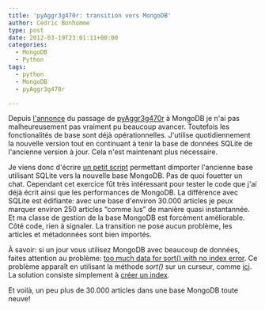 ```yaml
---
title: 'pyAggr3g470r: transition vers MongoDB'
author: Cédric Bonhomme
type: post
date: 2012-03-19T23:01:11+00:00
categories:
  - MongoDB
  - Python
tags:
  - python
  - MongoDB
  - pyAggr3g470r

---
```

Depuis [l'annonce][1] du passage de [pyAggr3g470r][2] à MongoDB je n'ai pas malheureusement pas vraiment pu beaucoup avancer. Toutefois les fonctionalités de base sont déjà opérationnelles. J'utilise quotidiennement la nouvelle version tout en continuant à tenir la base de données SQLite de l'ancienne version à jour. Cela n'est maintenant plus nécessaire.

Je viens donc d'écrire [un petit script][3] permettant dimporter l'ancienne base utilisant SQLite vers la nouvelle base MongoDB. Pas de quoi fouetter un chat. Cependant cet exercice fût très intéressant pour tester le code que j'ai déjà écrit ainsi que les performances de MongoDB. La différence avec SQLite est édifiante: avec une base d'environ 30.000 articles je peux marquer environ 250 articles &#8220;comme lus&#8221; de manière quasi instantannée. Et ma classe de gestion de la base MongoDB est forcément améliorable.  
Côté code, rien à signaler. La transition ne pose aucun problème, les articles et métadonnées sont bien importés.

À savoir: si un jour vous utilisez MongoDB avec beaucoup de données, faites attention au problème: [too much data for sort() with no index error][4]. Ce problème apparaît en utilisant la méthode _sort()_ sur un curseur, comme [ici][5]. La solution consiste simplement à [créer un index][6].

Et voilà, un peu plus de 30.000 articles dans une base MongoDB toute neuve!

 [1]: https://www.cedricbonhomme.org/2012/03/04/pyaggr3g470r-stockage-distant-des-articles-avec-mongodb/
 [2]: https://git.sr.ht/~cedric/pyAggr3g470r
 [3]: https://bitbucket.org/cedricbonhomme/pyaggr3g470r/src/d5511a960ba5/sqlite2mongo.py
 [4]: http://stackoverflow.com/questions/4399068/mongodb-too-much-data-for-sort-with-no-index-error
 [5]: https://bitbucket.org/cedricbonhomme/pyaggr3g470r/src/d5511a960ba5/mongodb.py#cl-108
 [6]: https://bitbucket.org/cedricbonhomme/pyaggr3g470r/src/d5511a960ba5/mongodb.py#cl-40
